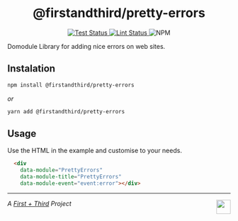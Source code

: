 <h1 align="center">@firstandthird/pretty-errors</h1>

<p align="center">
  <a href="https://github.com/firstandthird/pretty-errors/actions">
    <img src="https://img.shields.io/github/workflow/status/firstandthird/pretty-errors/Test/main?label=Tests&style=for-the-badge" alt="Test Status"/>
  </a>
  <a href="https://github.com/firstandthird/pretty-errors/actions">
    <img src="https://img.shields.io/github/workflow/status/firstandthird/pretty-errors/Lint/main?label=Lint&style=for-the-badge" alt="Lint Status"/>
  </a>
  <img src="https://img.shields.io/npm/v/pretty-errors.svg?label=npm&style=for-the-badge" alt="NPM" />
</p>

Domodule Library for adding nice errors on web sites.

## Instalation

```sh
npm install @firstandthird/pretty-errors
```

_or_

```sh
yarn add @firstandthird/pretty-errors
```

## Usage

Use the HTML in the example and customise to your needs.

```html
  <div
    data-module="PrettyErrors"
    data-module-title="PrettyErrors"
    data-module-event="event:error"></div>
```


---

<a href="https://firstandthird.com"><img src="https://firstandthird.com/_static/ui/images/safari-pinned-tab-62813db097.svg" height="32" width="32" align="right"></a>

_A [First + Third](https://firstandthird.com) Project_
